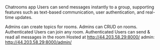 Chatrooms app Users can send messages instantly to a group, supporting features such as text-based communication, user authentication, and real-time updates.

Admins can create topics for rooms.
Admins can CRUD on rooms.
Authenticated Users can join any room.
Authenticated Users can send & read all messages in the room
Hosted at http://44.203.58.29:8000/
admin: http://44.203.58.29:8000/admin/
